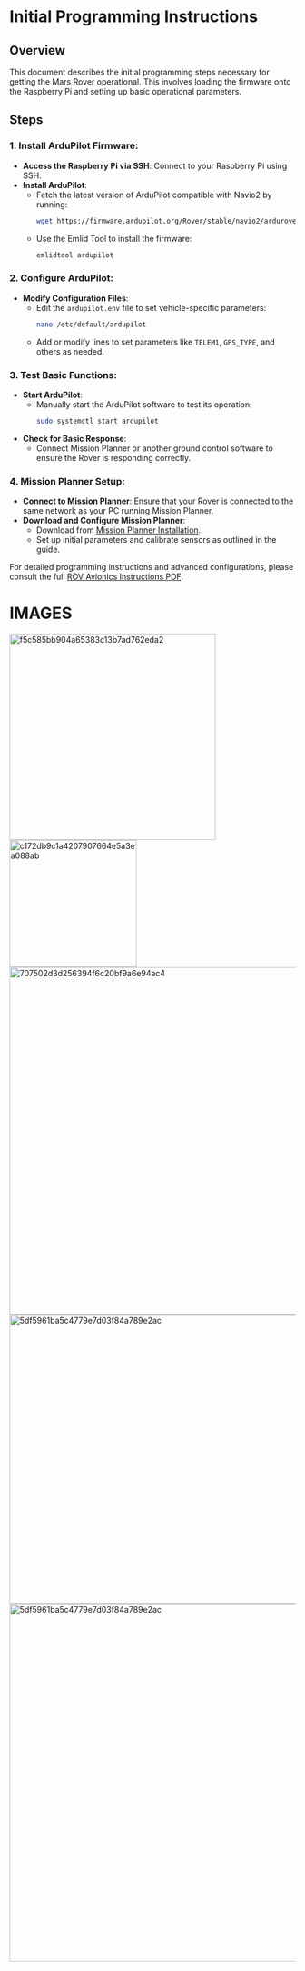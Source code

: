 # Initial Programming Instructions

## Overview
This document describes the initial programming steps necessary for getting the Mars Rover operational. This involves loading the firmware onto the Raspberry Pi and setting up basic operational parameters.

## Steps

### 1. Install ArduPilot Firmware:
- **Access the Raspberry Pi via SSH**: Connect to your Raspberry Pi using SSH.
- **Install ArduPilot**:
  - Fetch the latest version of ArduPilot compatible with Navio2 by running:
    ```bash
    wget https://firmware.ardupilot.org/Rover/stable/navio2/ardurover.apj
    ```
  - Use the Emlid Tool to install the firmware:
    ```bash
    emlidtool ardupilot
    ```
  
### 2. Configure ArduPilot:
- **Modify Configuration Files**:
  - Edit the `ardupilot.env` file to set vehicle-specific parameters:
    ```bash
    nano /etc/default/ardupilot
    ```
  - Add or modify lines to set parameters like `TELEM1`, `GPS_TYPE`, and others as needed.

### 3. Test Basic Functions:
- **Start ArduPilot**:
  - Manually start the ArduPilot software to test its operation:
    ```bash
    sudo systemctl start ardupilot
    ```
- **Check for Basic Response**:
  - Connect Mission Planner or another ground control software to ensure the Rover is responding correctly.

### 4. Mission Planner Setup:
- **Connect to Mission Planner**: Ensure that your Rover is connected to the same network as your PC running Mission Planner.
- **Download and Configure Mission Planner**:
  - Download from [Mission Planner Installation](https://ardupilot.org/planner/docs/mission-planner-installation.html).
  - Set up initial parameters and calibrate sensors as outlined in the guide.

For detailed programming instructions and advanced configurations, please consult the full [ROV Avionics Instructions PDF](https://github.com/ObinnaNdbs/Mars-Rover/blob/main/Documents/ROV_Avionics_instructions.pdf).

# IMAGES
<img width="363" alt="f5c585bb904a65383c13b7ad762eda2" src="https://github.com/ObinnaNdbs/Mars-Rover/assets/159606096/e64ecc08-0eb4-47c1-bb5b-e44e1083334e">
<img width="224" alt="c172db9c1a4207907664e5a3ea088ab" src="https://github.com/ObinnaNdbs/Mars-Rover/assets/159606096/551d5225-48c6-4de4-94e1-6c883ec10ad9">
<img width="611" alt="707502d3d256394f6c20bf9a6e94ac4" src="https://github.com/ObinnaNdbs/Mars-Rover/assets/159606096/f39bfd0e-5a64-484a-9de8-0004bca12208">
<img width="509" alt="5df5961ba5c4779e7d03f84a789e2ac" src="https://github.com/ObinnaNdbs/Mars-Rover/assets/159606096/cfafac41-572f-4938-95b0-25ae28837cc8">
<img width="630" alt="5df5961ba5c4779e7d03f84a789e2ac" src="https://github.com/ObinnaNdbs/Mars-Rover/assets/159606096/24aaa93f-3403-4414-866e-20b3882f11ae">


